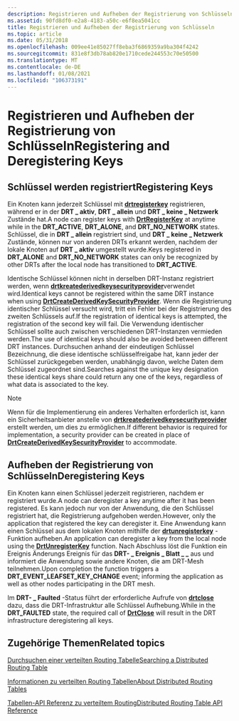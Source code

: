 ```yaml
---
description: Registrieren und Aufheben der Registrierung von Schlüsseln
ms.assetid: 90fd8df0-e2a8-4183-a50c-e6f8ea5041cc
title: Registrieren und Aufheben der Registrierung von Schlüsseln
ms.topic: article
ms.date: 05/31/2018
ms.openlocfilehash: 009ee41e85027ff8eba3f6869359a9ba304f4242
ms.sourcegitcommit: 831e8f3db78ab820e1710cede244553c70e50500
ms.translationtype: MT
ms.contentlocale: de-DE
ms.lasthandoff: 01/08/2021
ms.locfileid: "106373191"
---
```

# <a name="registering-and-deregistering-keys"></a><span data-ttu-id="3adac-103">Registrieren und Aufheben der Registrierung von Schlüsseln</span><span class="sxs-lookup"><span data-stu-id="3adac-103">Registering and Deregistering Keys</span></span>

## <a name="registering-keys"></a><span data-ttu-id="3adac-104">Schlüssel werden registriert</span><span class="sxs-lookup"><span data-stu-id="3adac-104">Registering Keys</span></span>

<span data-ttu-id="3adac-105">Ein Knoten kann jederzeit Schlüssel mit [**drtregisterkey**](/windows/desktop/api/drt/nf-drt-drtregisterkey) registrieren, während er in der **DRT \_ aktiv**, **DRT \_ allein** und **DRT \_ keine \_ Netzwerk** Zustände hat.</span><span class="sxs-lookup"><span data-stu-id="3adac-105">A node can register keys with [**DrtRegisterKey**](/windows/desktop/api/drt/nf-drt-drtregisterkey) at anytime while in the **DRT\_ACTIVE**, **DRT\_ALONE**, and **DRT\_NO\_NETWORK** states.</span></span> <span data-ttu-id="3adac-106">Schlüssel, die in **DRT \_ allein** registriert sind, und **DRT \_ keine \_ Netzwerk** Zustände, können nur von anderen DRTs erkannt werden, nachdem der lokale Knoten auf **DRT \_ aktiv** umgestellt wurde.</span><span class="sxs-lookup"><span data-stu-id="3adac-106">Keys registered in **DRT\_ALONE** and **DRT\_NO\_NETWORK** states can only be recognized by other DRTs after the local node has transitioned to **DRT\_ACTIVE**.</span></span>

<span data-ttu-id="3adac-107">Identische Schlüssel können nicht in derselben DRT-Instanz registriert werden, wenn [**drtkreatederivedkeysecurityprovider**](/windows/desktop/api/drt/nf-drt-drtcreatederivedkeysecurityprovider)verwendet wird.</span><span class="sxs-lookup"><span data-stu-id="3adac-107">Identical keys cannot be registered within the same DRT instance when using [**DrtCreateDerivedKeySecurityProvider**](/windows/desktop/api/drt/nf-drt-drtcreatederivedkeysecurityprovider).</span></span> <span data-ttu-id="3adac-108">Wenn die Registrierung identischer Schlüssel versucht wird, tritt ein Fehler bei der Registrierung des zweiten Schlüssels auf.</span><span class="sxs-lookup"><span data-stu-id="3adac-108">If the registration of identical keys is attempted, the registration of the second key will fail.</span></span> <span data-ttu-id="3adac-109">Die Verwendung identischer Schlüssel sollte auch zwischen verschiedenen DRT-Instanzen vermieden werden.</span><span class="sxs-lookup"><span data-stu-id="3adac-109">The use of identical keys should also be avoided between different DRT instances.</span></span> <span data-ttu-id="3adac-110">Durchsuchen anhand der eindeutigen Schlüssel Bezeichnung, die diese identische schlüsselfreigabe hat, kann jeder der Schlüssel zurückgegeben werden, unabhängig davon, welche Daten dem Schlüssel zugeordnet sind.</span><span class="sxs-lookup"><span data-stu-id="3adac-110">Searches against the unique key designation these identical keys share could return any one of the keys, regardless of what data is associated to the key.</span></span>

> [!Note]  
> <span data-ttu-id="3adac-111">Wenn für die Implementierung ein anderes Verhalten erforderlich ist, kann ein Sicherheitsanbieter anstelle von [**drtkreatederivedkeysecurityprovider**](/windows/desktop/api/drt/nf-drt-drtcreatederivedkeysecurityprovider) erstellt werden, um dies zu ermöglichen.</span><span class="sxs-lookup"><span data-stu-id="3adac-111">If different behavior is required for implementation, a security provider can be created in place of [**DrtCreateDerivedKeySecurityProvider**](/windows/desktop/api/drt/nf-drt-drtcreatederivedkeysecurityprovider) to accommodate.</span></span>

 

## <a name="deregistering-keys"></a><span data-ttu-id="3adac-112">Aufheben der Registrierung von Schlüsseln</span><span class="sxs-lookup"><span data-stu-id="3adac-112">Deregistering Keys</span></span>

<span data-ttu-id="3adac-113">Ein Knoten kann einen Schlüssel jederzeit registrieren, nachdem er registriert wurde.</span><span class="sxs-lookup"><span data-stu-id="3adac-113">A node can deregister a key anytime after it has been registered.</span></span> <span data-ttu-id="3adac-114">Es kann jedoch nur von der Anwendung, die den Schlüssel registriert hat, die Registrierung aufgehoben werden.</span><span class="sxs-lookup"><span data-stu-id="3adac-114">However, only the application that registered the key can deregister it.</span></span> <span data-ttu-id="3adac-115">Eine Anwendung kann einen Schlüssel aus dem lokalen Knoten mithilfe der [**drtunregisterkey**](/windows/desktop/api/drt/nf-drt-drtunregisterkey) -Funktion aufheben.</span><span class="sxs-lookup"><span data-stu-id="3adac-115">An application can deregister a key from the local node using the [**DrtUnregisterKey**](/windows/desktop/api/drt/nf-drt-drtunregisterkey) function.</span></span> <span data-ttu-id="3adac-116">Nach Abschluss löst die Funktion ein Ereignis Änderungs Ereignis für das **DRT- \_ Ereignis \_ Blatt \_ \_** aus und informiert die Anwendung sowie andere Knoten, die am DRT-Mesh teilnehmen.</span><span class="sxs-lookup"><span data-stu-id="3adac-116">Upon completion the function triggers a **DRT\_EVENT\_LEAFSET\_KEY\_CHANGE** event; informing the application as well as other nodes participating in the DRT mesh.</span></span>

<span data-ttu-id="3adac-117">Im **DRT- \_ Faulted** -Status führt der erforderliche Aufrufe von [**drtclose**](/windows/desktop/api/drt/nf-drt-drtclose) dazu, dass die DRT-Infrastruktur alle Schlüssel Aufhebung.</span><span class="sxs-lookup"><span data-stu-id="3adac-117">While in the **DRT\_FAULTED** state, the required call of [**DrtClose**](/windows/desktop/api/drt/nf-drt-drtclose) will result in the DRT infrastructure deregistering all keys.</span></span>

## <a name="related-topics"></a><span data-ttu-id="3adac-118">Zugehörige Themen</span><span class="sxs-lookup"><span data-stu-id="3adac-118">Related topics</span></span>

<dl> <dt>

[<span data-ttu-id="3adac-119">Durchsuchen einer verteilten Routing Tabelle</span><span class="sxs-lookup"><span data-stu-id="3adac-119">Searching a Distributed Routing Table</span></span>](searching-a-distributed-routing-table.md)
</dt> <dt>

[<span data-ttu-id="3adac-120">Informationen zu verteilten Routing Tabellen</span><span class="sxs-lookup"><span data-stu-id="3adac-120">About Distributed Routing Tables</span></span>](about-distributed-routing-tables.md)
</dt> <dt>

[<span data-ttu-id="3adac-121">Tabellen-API Referenz zu verteiltem Routing</span><span class="sxs-lookup"><span data-stu-id="3adac-121">Distributed Routing Table API Reference</span></span>](distributed-routing-table-api-reference.md)
</dt> </dl>

 

 



